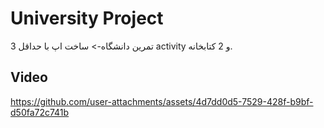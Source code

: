 # University Project
تمرین دانشگاه-> ساخت اپ با حداقل 3 activity و 2 کتابخانه.
## Video
https://github.com/user-attachments/assets/4d7dd0d5-7529-428f-b9bf-d50fa72c741b

